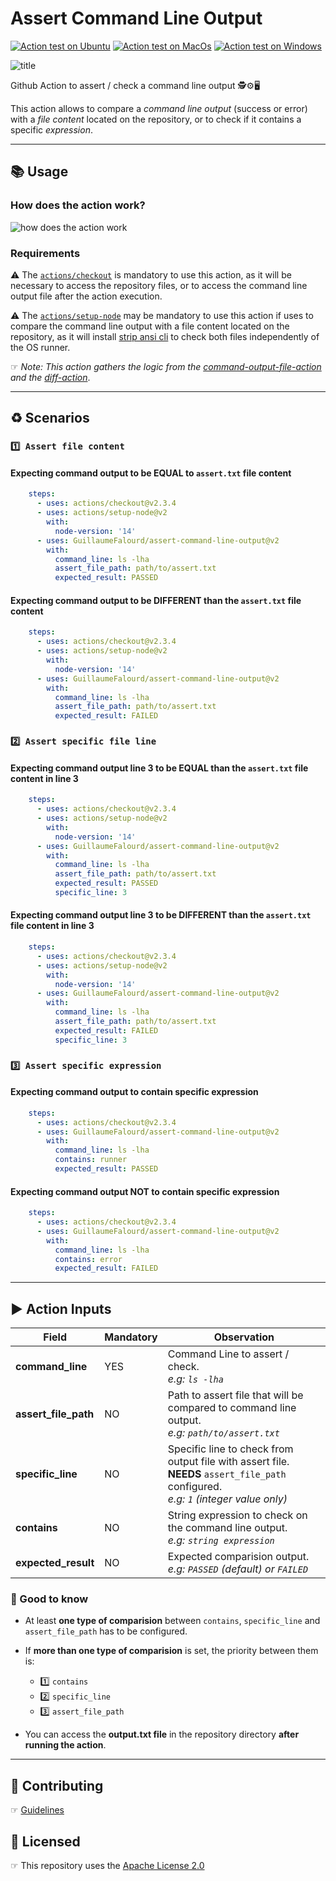 # Assert Command Line Output

[![Action test on Ubuntu](https://github.com/GuillaumeFalourd/assert-command-line-output/actions/workflows/ubuntu_test_command_output.yml/badge.svg)](https://github.com/GuillaumeFalourd/check-command-line-output/actions/workflows/ubuntu_test_command_output.yml) [![Action test on MacOs](https://github.com/GuillaumeFalourd/assert-command-line-output/actions/workflows/macos_test_command_output.yml/badge.svg)](https://github.com/GuillaumeFalourd/assert-command-line-output/actions/workflows/macos_test_command_output.yml) [![Action test on Windows](https://github.com/GuillaumeFalourd/assert-command-line-output/actions/workflows/windows_test_command_output.yml/badge.svg)](https://github.com/GuillaumeFalourd/assert-command-line-output/actions/workflows/windows_test_command_output.yml)

![title](https://user-images.githubusercontent.com/22433243/138319283-f2c06465-8ad5-4366-99d1-504a92e6b51e.png)

Github Action to assert / check a command line output 🕵️⚙️🖥

This action allows to compare a _command line output_ (success or error) with a _file content_ located on the repository, or to check if it contains a specific _expression_.

* * *

## 📚 Usage

<!-- [![Public workflows that use this action (V1).](https://img.shields.io/endpoint?url=https%3A%2F%2Fapi-endbug.vercel.app%2Fapi%2Fgithub-actions%2Fused-by%3Faction%3DGuillaumeFalourd%2Ftest-cli-commands-action%26badge%3Dtrue)](https://github.com/search?o=desc&q=GuillaumeFalourd+test-cli-commands-action+path%3A.github%2Fworkflows+language%3AYAML&s=&type=Code) ☞ [Who is using this action? (V1) 🧑‍💻](https://github.com/search?q=GuillaumeFalourd+test-cli-commands-action+path%3A.github%2Fworkflows+language%3AYAML&type=code)

[![Public workflows that use this action (V2).](https://img.shields.io/endpoint?url=https%3A%2F%2Fapi-endbug.vercel.app%2Fapi%2Fgithub-actions%2Fused-by%3Faction%3DGuillaumeFalourd%2Fassert-command-line-output%26badge%3Dtrue)](https://github.com/search?o=desc&q=GuillaumeFalourd+assert-command-line-output+path%3A.github%2Fworkflows+language%3AYAML&s=&type=Code) ☞ [Who is using this action? (V2) 🧑‍💻](https://github.com/search?q=GuillaumeFalourd+assert-command-line-output+path%3A.github%2Fworkflows+language%3AYAML&type=code) -->

### How does the action work?

![how does the action work](https://user-images.githubusercontent.com/22433243/123486342-39901080-d5e2-11eb-94f2-3f45b4ed6205.png)

### Requirements

⚠️    The [`actions/checkout`](https://github.com/marketplace/actions/checkout) is mandatory to use this action, as it will be necessary to access the repository files, or to access the command line output file after the action execution.

⚠️    The [`actions/setup-node`](https://github.com/marketplace/actions/setup-node-js-environment) may be mandatory to use this action if uses to compare the command line output with a file content located on the repository, as it will install [strip ansi cli](https://www.npmjs.com/package/strip-ansi-cli) to check both files independently of the OS runner.

☞ *Note: This action gathers the logic from the [command-output-file-action](https://github.com/GuillaumeFalourd/command-output-file-action) and the [diff-action](https://github.com/GuillaumeFalourd/diff-action)*.

 * * *

## ♻️ Scenarios

### `1️⃣ Assert file content`

#### Expecting command output to be EQUAL to `assert.txt` file content

```yaml
    steps:
      - uses: actions/checkout@v2.3.4
      - uses: actions/setup-node@v2
        with:
          node-version: '14'
      - uses: GuillaumeFalourd/assert-command-line-output@v2
        with:
          command_line: ls -lha
          assert_file_path: path/to/assert.txt
          expected_result: PASSED
```

#### Expecting command output to be DIFFERENT than the `assert.txt` file content

```yaml
    steps:
      - uses: actions/checkout@v2.3.4
      - uses: actions/setup-node@v2
        with:
          node-version: '14'
      - uses: GuillaumeFalourd/assert-command-line-output@v2
        with:
          command_line: ls -lha
          assert_file_path: path/to/assert.txt
          expected_result: FAILED
```

### `2️⃣ Assert specific file line`

#### Expecting command output line 3 to be EQUAL than the `assert.txt` file content in line 3

```yaml
    steps:
      - uses: actions/checkout@v2.3.4
      - uses: actions/setup-node@v2
        with:
          node-version: '14'
      - uses: GuillaumeFalourd/assert-command-line-output@v2
        with:
          command_line: ls -lha
          assert_file_path: path/to/assert.txt
          expected_result: PASSED
          specific_line: 3
```

#### Expecting command output line 3 to be DIFFERENT than the `assert.txt` file content in line 3

```yaml
    steps:
      - uses: actions/checkout@v2.3.4
      - uses: actions/setup-node@v2
        with:
          node-version: '14'
      - uses: GuillaumeFalourd/assert-command-line-output@v2
        with:
          command_line: ls -lha
          assert_file_path: path/to/assert.txt
          expected_result: FAILED
          specific_line: 3
```

### `3️⃣ Assert specific expression`

#### Expecting command output to contain specific expression

```yaml
    steps:
      - uses: actions/checkout@v2.3.4
      - uses: GuillaumeFalourd/assert-command-line-output@v2
        with:
          command_line: ls -lha
          contains: runner
          expected_result: PASSED
```

#### Expecting command output NOT to contain specific expression

```yaml
    steps:
      - uses: actions/checkout@v2.3.4
      - uses: GuillaumeFalourd/assert-command-line-output@v2
        with:
          command_line: ls -lha
          contains: error
          expected_result: FAILED
```

* * *

## ▶️ Action Inputs

Field | Mandatory | Observation
------------ | ------------  | -------------
**command_line** | YES | Command Line to assert / check. <br/> _e.g: `ls -lha`_
**assert_file_path** | NO | Path to assert file that will be compared to command line output. <br/> _e.g: `path/to/assert.txt`_
**specific_line** | NO | Specific line to check from output file with assert file. <br/> **NEEDS** `assert_file_path` configured. <br/> _e.g: `1` (*integer value only*)_
**contains** | NO | String expression to check on the command line output. <br/> _e.g: `string expression`_
**expected_result** | NO | Expected comparision output. <br/> _e.g: `PASSED` (*default*) or `FAILED`_

### 🔎 Good to know

- At least **one type of comparision** between `contains`, `specific_line` and `assert_file_path` has to be configured.

- If **more than one type of comparision** is set, the priority between them is:
  - 1️⃣ `contains`
  - 2️⃣ `specific_line`
  - 3️⃣ `assert_file_path`

- You can access the **output.txt file** in the repository directory **after running the action**.

* * *

## 🤝 Contributing

☞ [Guidelines](https://github.com/GuillaumeFalourd/test-cli-commands-action/blob/main/CONTRIBUTING.md)

## 🏅 Licensed

☞ This repository uses the [Apache License 2.0](https://github.com/GuillaumeFalourd/test-cli-command-action/blob/main/LICENSE)
